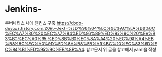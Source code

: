 # Jenkins- 
쿠버네티스 내에 젠킨스 구축
https://dodo-devops.tistory.com/20#:~:text=%ED%98%84%EC%9E%AC%EA%B9%8C%EC%A7%80%20%EC%A7%84%ED%96%89%ED%95%9C%20%EA%B3%BC%EC%A0%95,%ED%8B%B0%EC%8A%A4%20%EC%98%A4%EB%B8%8C%EC%A0%9D%ED%8A%B8%EB%A5%BC%20%EC%83%9D%EC%84%B1%ED%95%9C%EB%8B%A4.
참고문서
위 글을 참고해서 yaml을 작성

